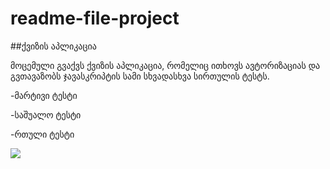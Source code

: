 # readme-file-project

##ქვიზის აპლიკაცია

მოცემული გვაქვს ქვიზის აპლიკაცია, რომელიც ითხოვს ავტორიზაციას და გვთავაზობს ჯავასკრიპტის სამი სხვადასხვა სირთულის ტესტს.

-მარტივი ტესტი

-საშუალო ტესტი

-რთული ტესტი

![](project-small.jpg)
